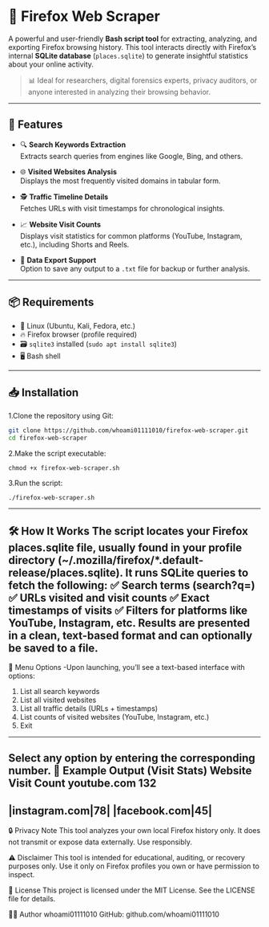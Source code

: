 # 🦊 Firefox Web Scraper

A powerful and user-friendly **Bash script tool** for extracting, analyzing, and exporting Firefox browsing history. This tool interacts directly with Firefox’s internal **SQLite database** (`places.sqlite`) to generate insightful statistics about your online activity.

> 📊 Ideal for researchers, digital forensics experts, privacy auditors, or anyone interested in analyzing their browsing behavior.

---

## 🚀 Features

- 🔍 **Search Keywords Extraction**  
  Extracts search queries from engines like Google, Bing, and others.

- 🌐 **Visited Websites Analysis**  
  Displays the most frequently visited domains in tabular form.

- 🕵️ **Traffic Timeline Details**  
  Fetches URLs with visit timestamps for chronological insights.

- 📈 **Website Visit Counts**  
  Displays visit statistics for common platforms (YouTube, Instagram, etc.), including Shorts and Reels.

- 💾 **Data Export Support**  
  Option to save any output to a `.txt` file for backup or further analysis.

---

## 📦 Requirements

- 🐧 Linux (Ubuntu, Kali, Fedora, etc.)
- 🔥 Firefox browser (profile required)
- 🗃️ `sqlite3` installed (`sudo apt install sqlite3`)
- 🖥️ Bash shell

---

## 📥 Installation

1.Clone the repository using Git:

```bash
git clone https://github.com/whoami01111010/firefox-web-scraper.git
cd firefox-web-scraper
```
2.Make the script executable:
```
chmod +x firefox-web-scraper.sh
```
3.Run the script:
```
./firefox-web-scraper.sh
```
---
🛠️ How It Works
    The script locates your Firefox places.sqlite file, usually found in your profile directory (~/.mozilla/firefox/*.default-release/places.sqlite).
    It runs SQLite queries to fetch the following:
        ✅ Search terms (search?q=)
        ✅ URLs visited and visit counts
        ✅ Exact timestamps of visits
        ✅ Filters for platforms like YouTube, Instagram, etc.
    Results are presented in a clean, text-based format and can optionally be saved to a file.
---
📜 Menu Options
-Upon launching, you’ll see a text-based interface with options:

1. List all search keywords
2. List all visited websites
3. List all traffic details (URLs + timestamps)
4. List counts of visited websites (YouTube, Instagram, etc.)
5. Exit
---

Select any option by entering the corresponding number.
📁 Example Output (Visit Stats)
Website	Visit Count
youtube.com	132
-------------------
|instagram.com|78|
|facebook.com|45|
-------------------
🔒 Privacy Note
This tool analyzes your own local Firefox history only. It does not transmit or expose data externally. Use responsibly.

⚠️ Disclaimer
This tool is intended for educational, auditing, or recovery purposes only. Use it only on Firefox profiles you own or have permission to inspect.

📜 License
This project is licensed under the MIT License. See the LICENSE file for details.

👨‍💻 Author
whoami01111010
GitHub: github.com/whoami01111010
